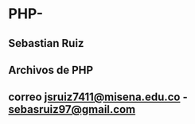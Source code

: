 # PHP-

## Sebastian Ruiz



## Archivos de PHP



## correo jsruiz7411@misena.edu.co  -  sebasruiz97@gmail.com
